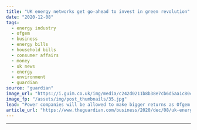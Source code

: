 ```yaml
---
title: "UK energy networks get go-ahead to invest in green revolution"
date: "2020-12-08"
tags: 
  - energy industry
  - ofgem
  - business
  - energy bills
  - household bills
  - consumer affairs
  - money
  - uk news
  - energy
  - environment
  - guardian
source: "guardian"
image_url: "https://i.guim.co.uk/img/media/c242d0211b8b38e7cb6d5aa1c80c27e5a1ab7129/0_384_5760_3456/master/5760.jpg?width=460&quality=85&auto=format&fit=max&s=92cad0b913177dbddbefde7ba73c87c6"
image_fp: "/assets/img/post_thumbnails/35.jpg"
lead: "Power companies will be allowed to make bigger returns as Ofgem relaxes proposalsThe industry regulator will allow energy networks to plough at least £40bn into the green revolution and make higher returns on their investments, after companies threat..."
article_url: "https://www.theguardian.com/business/2020/dec/08/uk-energy-networks-green-revolution-returns-ofgem"
---
```


---

